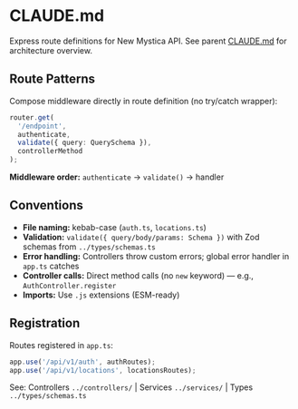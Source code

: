 # CLAUDE.md

Express route definitions for New Mystica API. See parent [CLAUDE.md](../CLAUDE.md) for architecture overview.

## Route Patterns

Compose middleware directly in route definition (no try/catch wrapper):
```typescript
router.get(
  '/endpoint',
  authenticate,
  validate({ query: QuerySchema }),
  controllerMethod
);
```

**Middleware order:** `authenticate` → `validate()` → handler

## Conventions

- **File naming:** kebab-case (`auth.ts`, `locations.ts`)
- **Validation:** `validate({ query/body/params: Schema })` with Zod schemas from `../types/schemas.ts`
- **Error handling:** Controllers throw custom errors; global error handler in `app.ts` catches
- **Controller calls:** Direct method calls (no `new` keyword) — e.g., `AuthController.register`
- **Imports:** Use `.js` extensions (ESM-ready)

## Registration

Routes registered in `app.ts`:
```typescript
app.use('/api/v1/auth', authRoutes);
app.use('/api/v1/locations', locationsRoutes);
```

See: Controllers `../controllers/` | Services `../services/` | Types `../types/schemas.ts`

